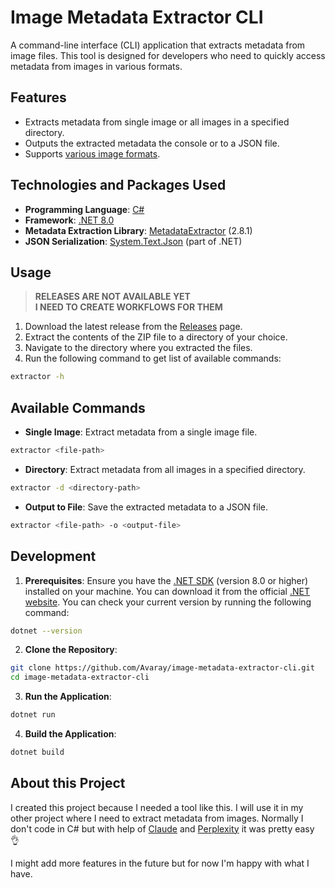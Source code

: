 # Image Metadata Extractor CLI

A command-line interface (CLI) application that extracts metadata from image files. This tool is designed for developers who need to quickly access metadata from images in various formats.

## Features

- Extracts metadata from single image or all images in a specified directory.
- Outputs the extracted metadata the console or to a JSON file.
- Supports [various image formats](https://github.com/drewnoakes/metadata-extractor-dotnet?tab=readme-ov-file#features).

## Technologies and Packages Used

- **Programming Language**: [C#](https://dotnet.microsoft.com/en-us/languages/csharp)
- **Framework**: [.NET 8.0](https://dotnet.microsoft.com/en-us/download/dotnet/8.0)
- **Metadata Extraction Library**: [MetadataExtractor](https://github.com/drewnoakes/metadata-extractor-dotnet) (2.8.1)
- **JSON Serialization**: [System.Text.Json](https://learn.microsoft.com/en-us/dotnet/standard/serialization/system-text-json/how-to) (part of .NET)

## Usage

> **RELEASES ARE NOT AVAILABLE YET**  
> **I NEED TO CREATE WORKFLOWS FOR THEM**

1. Download the latest release from the [Releases](https://github.com/Avaray/metadata-extractor-cli/releases) page.
2. Extract the contents of the ZIP file to a directory of your choice.
3. Navigate to the directory where you extracted the files.
4. Run the following command to get list of available commands:

```bash
extractor -h
```

## Available Commands

- **Single Image**: Extract metadata from a single image file.

```bash
extractor <file-path>
```

- **Directory**: Extract metadata from all images in a specified directory.

```bash
extractor -d <directory-path>
```

- **Output to File**: Save the extracted metadata to a JSON file.

```bash
extractor <file-path> -o <output-file>
```

## Development

1. **Prerequisites**: Ensure you have the [.NET SDK](https://dotnet.microsoft.com/en-us/download/dotnet/8.0) (version 8.0 or higher) installed on your machine. You can download it from the official [.NET website](https://dotnet.microsoft.com/download). You can check your current version by running the following command:

```bash
dotnet --version
```

2. **Clone the Repository**:

```bash
git clone https://github.com/Avaray/image-metadata-extractor-cli.git
cd image-metadata-extractor-cli
```

3. **Run the Application**:

```bash
dotnet run
```

4. **Build the Application**:

```bash
dotnet build
```

## About this Project

I created this project because I needed a tool like this. I will use it in my other project where I need to extract metadata from images. Normally I don't code in C# but with help of [Claude](https://claude.ai/) and [Perplexity](https://www.perplexity.ai/) it was pretty easy 👌

I might add more features in the future but for now I'm happy with what I have.
